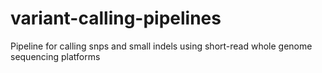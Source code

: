 # variant-calling-pipelines
Pipeline for calling snps and small indels using short-read whole genome sequencing platforms
